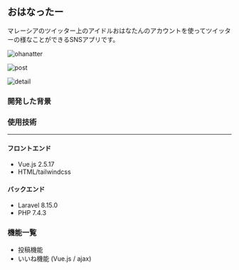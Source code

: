 <h2>おはなったー</h2>

マレーシアのツイッター上のアイドルおはなたんのアカウントを使ってツイッターの様なことができるSNSアプリです。

![ohanatter](https://user-images.githubusercontent.com/62654316/103500222-b3420f80-4e85-11eb-9606-9d26b3e4741e.png)


![post](https://user-images.githubusercontent.com/62654316/103500241-bccb7780-4e85-11eb-86b1-99bf3cb15a79.png)


![detail](https://user-images.githubusercontent.com/62654316/103500252-c48b1c00-4e85-11eb-9b35-0688dcd72fa7.png)


<h3>開発した背景</h3>


<h3>使用技術</h3>
<hr>
<h4>フロントエンド</h4>
<ul>
<li>Vue.js 2.5.17</li>
<li>HTML/tailwindcss</li>
</ul>

<h4>バックエンド</h4>
<ul>
<li>Laravel 8.15.0</li>
<li>PHP 7.4.3 </li>
</ul>

<h3>機能一覧</h3>
<ul>
<li>投稿機能</li>
<li>いいね機能 (Vue.js / ajax) </li>
</ul>